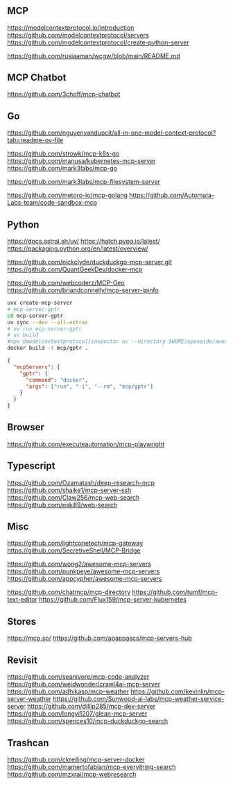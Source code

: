 #

## MCP

https://modelcontextprotocol.io/introduction
https://github.com/modelcontextprotocol/servers
https://github.com/modelcontextprotocol/create-python-server


https://github.com/rusiaaman/wcgw/blob/main/README.md

## MCP Chatbot

https://github.com/3choff/mcp-chatbot

## Go

https://github.com/nguyenvanduocit/all-in-one-model-context-protocol?tab=readme-ov-file

https://github.com/strowk/mcp-k8s-go
https://github.com/manusa/kubernetes-mcp-server
https://github.com/mark3labs/mcp-go

https://github.com/mark3labs/mcp-filesystem-server

https://github.com/metoro-io/mcp-golang
https://github.com/Automata-Labs-team/code-sandbox-mcp

## Python

https://docs.astral.sh/uv/
https://hatch.pypa.io/latest/
https://packaging.python.org/en/latest/overview/

https://github.com/nickclyde/duckduckgo-mcp-server.git
https://github.com/QuantGeekDev/docker-mcp

https://github.com/webcoderz/MCP-Geo
https://github.com/briandconnelly/mcp-server-ipinfo


```bash
uvx create-mcp-server
# mcp-server-gptr
cd mcp-server-gptr
uv sync --dev --all-extras
# uv run mcp-server-gptr
# uv build
#npx @modelcontextprotocol/inspector uv --directory $HOME/openaide/awesome/docker/mcp-servers/local/mcp-server-gptr run mcp-server-gptr
docker build -t mcp/gptr .

```

```json
{
  "mcpServers": {
    "gptr": {
      "command": "docker",
      "args": ["run", "-i", "--rm", "mcp/gptr"]
    }
  }
}
```

## Browser

https://github.com/executeautomation/mcp-playwright

## Typescript

https://github.com/Ozamatash/deep-research-mcp
https://github.com/shaike1/mcp-server-ssh
https://github.com/Claw256/mcp-web-search
https://github.com/pskill9/web-search

## Misc

https://github.com/lightconetech/mcp-gateway
https://github.com/SecretiveShell/MCP-Bridge

https://github.com/wong2/awesome-mcp-servers
https://github.com/punkpeye/awesome-mcp-servers
https://github.com/appcypher/awesome-mcp-servers

https://github.com/chatmcp/mcp-directory
https://github.com/tumf/mcp-text-editor
https://github.com/Flux159/mcp-server-kubernetes


## Stores

https://mcp.so/
https://github.com/apappascs/mcp-servers-hub

## Revisit

https://github.com/seanivore/mcp-code-analyzer
https://github.com/weidwonder/crawl4ai-mcp-server
https://github.com/adhikasp/mcp-weather
https://github.com/kevinlin/mcp-server-weather
https://github.com/Sunwood-ai-labs/mcp-weather-service-server
https://github.com/dillip285/mcp-dev-server
https://github.com/longyi1207/glean-mcp-server
https://github.com/spences10/mcp-duckduckgo-search

## Trashcan

https://github.com/ckreiling/mcp-server-docker
https://github.com/mamertofabian/mcp-everything-search
https://github.com/mzxrai/mcp-webresearch